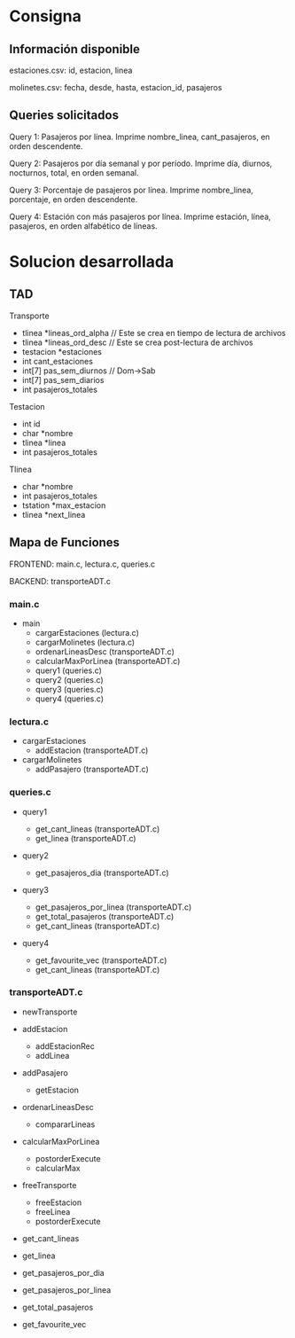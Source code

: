 # Consigna
## Información disponible

estaciones.csv: id, estacion, linea

molinetes.csv: fecha, desde, hasta, estacion_id, pasajeros


## Queries solicitados

Query 1: Pasajeros por línea. Imprime nombre_linea, cant_pasajeros, en orden descendente.

Query 2: Pasajeros por día semanal y por período. Imprime día, diurnos, nocturnos, total, en orden semanal.

Query 3: Porcentaje de pasajeros por línea. Imprime nombre_linea, porcentaje, en orden descendente.

Query 4: Estación con más pasajeros por línea. Imprime estación, línea, pasajeros, en orden alfabético de líneas.



# Solucion desarrollada

## TAD

Transporte
- tlinea *lineas_ord_alpha       // Este se crea en tiempo de lectura de archivos
- tlinea *lineas_ord_desc        // Este se crea post-lectura de archivos
- testacion *estaciones
- int cant_estaciones
- int[7] pas_sem_diurnos         // Dom->Sab
- int[7] pas_sem_diarios     
- int pasajeros_totales

Testacion
- int id
- char *nombre
- tlinea *linea
- int pasajeros_totales

Tlinea
- char *nombre
- int pasajeros_totales
- tstation *max_estacion
- tlinea *next_linea


## Mapa de Funciones

FRONTEND: main.c, lectura.c, queries.c

BACKEND: transporteADT.c

### main.c

- main
  - cargarEstaciones (lectura.c)
  - cargarMolinetes (lectura.c)
  - ordenarLineasDesc (transporteADT.c)
  - calcularMaxPorLinea (transporteADT.c)
  - query1 (queries.c)
  - query2 (queries.c)
  - query3 (queries.c)
  - query4 (queries.c)


### lectura.c

- cargarEstaciones
  - addEstacion (transporteADT.c)
- cargarMolinetes
  - addPasajero (transporteADT.c)


### queries.c

- query1
  - get_cant_lineas  (transporteADT.c)
  - get_linea (transporteADT.c)

- query2
  - get_pasajeros_dia (transporteADT.c)

- query3
  -  get_pasajeros_por_linea (transporteADT.c)
  - get_total_pasajeros (transporteADT.c)
  - get_cant_lineas (transporteADT.c)

- query4
  - get_favourite_vec (transporteADT.c)
  - get_cant_lineas (transporteADT.c)


### transporteADT.c

- newTransporte

- addEstacion
  - addEstacionRec
  - addLinea

- addPasajero
  - getEstacion

- ordenarLineasDesc
  - compararLineas

- calcularMaxPorLinea
  - postorderExecute
  - calcularMax

- freeTransporte
  - freeEstacion
  - freeLinea
  - postorderExecute

- get_cant_lineas

- get_linea

- get_pasajeros_por_dia

- get_pasajeros_por_linea

- get_total_pasajeros

- get_favourite_vec
